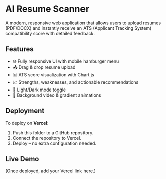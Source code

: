 # AI Resume Scanner

A modern, responsive web application that allows users to upload resumes (PDF/DOCX) and instantly receive an ATS (Applicant Tracking System) compatibility score with detailed feedback.

## Features
- 🌐 Fully responsive UI with mobile hamburger menu
- 📤 Drag & drop resume upload
- 📊 ATS score visualization with Chart.js
- 📈 Strengths, weaknesses, and actionable recommendations
- 🌙 Light/Dark mode toggle
- 🎥 Background video & gradient animations

## Deployment
To deploy on **Vercel**:
1. Push this folder to a GitHub repository.
2. Connect the repository to Vercel.
3. Deploy – no extra configuration needed.

## Live Demo
(Once deployed, add your Vercel link here.)
